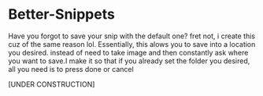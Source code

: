 # Better-Snippets
Have you forgot to save your snip with the default one? fret not, i create this cuz of the same reason lol. Essentially, this alows you to save into a location you desired. instead of need to take image and then constantly ask where you want to save.I make it so that if you already set the folder you desired, all you need is to press done or cancel

[UNDER CONSTRUCTION]
